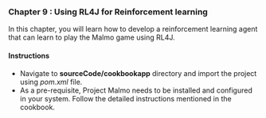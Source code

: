 
### Chapter 9 : **Using RL4J for Reinforcement learning**

In this chapter, you will learn how to develop a reinforcement learning agent that can learn to play the Malmo game using RL4J.
&nbsp;

#### Instructions 

 - Navigate to **sourceCode/cookbookapp** directory and import the project using *pom.xml* file.
 - As a pre-requisite, Project Malmo needs to be installed and configured in your system. Follow the detailed instructions mentioned in the cookbook.



